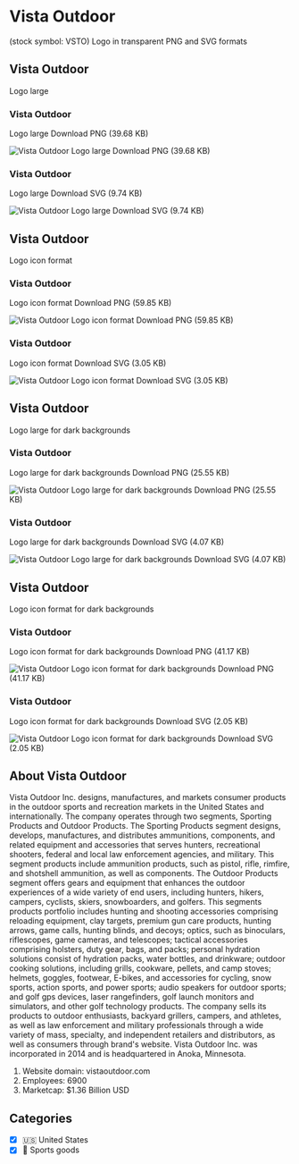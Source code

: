 # Vista Outdoor
 (stock symbol: VSTO) Logo in transparent PNG and SVG formats

## Vista Outdoor
 Logo large

### Vista Outdoor
 Logo large Download PNG (39.68 KB)

![Vista Outdoor
 Logo large Download PNG (39.68 KB)](/img/orig/VSTO_BIG-dbe7f681.png)

### Vista Outdoor
 Logo large Download SVG (9.74 KB)

![Vista Outdoor
 Logo large Download SVG (9.74 KB)](/img/orig/VSTO_BIG-150f6f19.svg)

## Vista Outdoor
 Logo icon format

### Vista Outdoor
 Logo icon format Download PNG (59.85 KB)

![Vista Outdoor
 Logo icon format Download PNG (59.85 KB)](/img/orig/VSTO-f3eb3d22.png)

### Vista Outdoor
 Logo icon format Download SVG (3.05 KB)

![Vista Outdoor
 Logo icon format Download SVG (3.05 KB)](/img/orig/VSTO-806e6c41.svg)

## Vista Outdoor
 Logo large for dark backgrounds

### Vista Outdoor
 Logo large for dark backgrounds Download PNG (25.55 KB)

![Vista Outdoor
 Logo large for dark backgrounds Download PNG (25.55 KB)](/img/orig/VSTO_BIG.D-ac715049.png)

### Vista Outdoor
 Logo large for dark backgrounds Download SVG (4.07 KB)

![Vista Outdoor
 Logo large for dark backgrounds Download SVG (4.07 KB)](/img/orig/VSTO_BIG.D-c8972c27.svg)

## Vista Outdoor
 Logo icon format for dark backgrounds

### Vista Outdoor
 Logo icon format for dark backgrounds Download PNG (41.17 KB)

![Vista Outdoor
 Logo icon format for dark backgrounds Download PNG (41.17 KB)](/img/orig/VSTO.D-1f8cca39.png)

### Vista Outdoor
 Logo icon format for dark backgrounds Download SVG (2.05 KB)

![Vista Outdoor
 Logo icon format for dark backgrounds Download SVG (2.05 KB)](/img/orig/VSTO.D-951cd862.svg)

## About Vista Outdoor


Vista Outdoor Inc. designs, manufactures, and markets consumer products in the outdoor sports and recreation markets in the United States and internationally. The company operates through two segments, Sporting Products and Outdoor Products. The Sporting Products segment designs, develops, manufactures, and distributes ammunitions, components, and related equipment and accessories that serves hunters, recreational shooters, federal and local law enforcement agencies, and military. This segment products include ammunition products, such as pistol, rifle, rimfire, and shotshell ammunition, as well as components. The Outdoor Products segment offers gears and equipment that enhances the outdoor experiences of a wide variety of end users, including hunters, hikers, campers, cyclists, skiers, snowboarders, and golfers. This segments products portfolio includes hunting and shooting accessories comprising reloading equipment, clay targets, premium gun care products, hunting arrows, game calls, hunting blinds, and decoys; optics, such as binoculars, riflescopes, game cameras, and telescopes; tactical accessories comprising holsters, duty gear, bags, and packs; personal hydration solutions consist of hydration packs, water bottles, and drinkware; outdoor cooking solutions, including grills, cookware, pellets, and camp stoves; helmets, goggles, footwear, E-bikes, and accessories for cycling, snow sports, action sports, and power sports; audio speakers for outdoor sports; and golf gps devices, laser rangefinders, golf launch monitors and simulators, and other golf technology products. The company sells its products to outdoor enthusiasts, backyard grillers, campers, and athletes, as well as law enforcement and military professionals through a wide variety of mass, specialty, and independent retailers and distributors, as well as consumers through brand's website. Vista Outdoor Inc. was incorporated in 2014 and is headquartered in Anoka, Minnesota.

1. Website domain: vistaoutdoor.com
2. Employees: 6900
3. Marketcap: $1.36 Billion USD


## Categories
- [x] 🇺🇸 United States
- [x] 🎾 Sports goods
